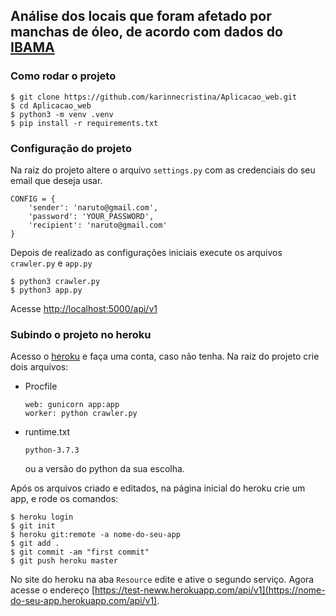 ## Análise dos locais que foram afetado por manchas de óleo, de acordo com dados do [IBAMA](http://www.ibama.gov.br/manchasdeoleo-localidades-atingidas)


### Como rodar o projeto
```
$ git clone https://github.com/karinnecristina/Aplicacao_web.git
$ cd Aplicacao_web
$ python3 -m venv .venv
$ pip install -r requirements.txt
```

### Configuração do projeto
Na raiz do projeto altere o arquivo ```settings.py``` com as credenciais do seu email que deseja usar.
```
CONFIG = {
	'sender': 'naruto@gmail.com',
	'password': 'YOUR_PASSWORD',
	'recipient': 'naruto@gmail.com'
}
```
Depois de realizado as configurações iniciais execute os arquivos ```crawler.py``` e ```app.py```
```
$ python3 crawler.py
$ python3 app.py
```
Acesse [http://localhost:5000/api/v1](http://localhost:5000/api/v1)

### Subindo o projeto no heroku
Acesso o [heroku](https://www.heroku.com/) e faça uma conta, caso não tenha.
Na raiz do projeto crie dois arquivos:
* Procfile
	```
	web: gunicorn app:app
	worker: python crawler.py
	```
* runtime.txt
	```
	python-3.7.3
	```
	ou a versão do python da sua escolha.

Após os arquivos criado e editados, na página inicial do heroku crie um app, e rode os comandos:
```
$ heroku login
$ git init
$ heroku git:remote -a nome-do-seu-app
$ git add .
$ git commit -am "first commit"
$ git push heroku master
```
No site do heroku na aba ```Resource``` edite e ative o segundo serviço. Agora acesse o endereço [https://test-neww.herokuapp.com/api/v1](https://nome-do-seu-app.herokuapp.com/api/v1).